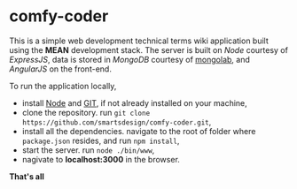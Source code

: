 # comfy-coder

This is a simple web development technical terms wiki application built using the **MEAN** development stack. The server is built on *Node* courtesy of *ExpressJS*, data is stored in *MongoDB* courtesy of [mongolab](https://mongolab.com), and *AngularJS* on the front-end.

To run the application locally, 
* install [Node](https://nodejs.org/download/) and [GIT](https://git-scm.com/downloads), if not already installed on your machine,
* clone the repository. run `git clone https://github.com/smartsdesign/comfy-coder.git`, 
* install all the dependencies. navigate to the root of folder where `package.json` resides, and run `npm install`,
* start the server. run `node ./bin/www`,
* nagivate to **localhost:3000** in the browser.

**That's all**
